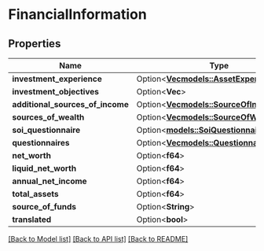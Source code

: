 # FinancialInformation

## Properties

Name | Type | Description | Notes
------------ | ------------- | ------------- | -------------
**investment_experience** | Option<[**Vec<models::AssetExperience>**](AssetExperience.md)> |  | [optional]
**investment_objectives** | Option<**Vec<String>**> |  | [optional]
**additional_sources_of_income** | Option<[**Vec<models::SourceOfIncomeType>**](SourceOfIncomeType.md)> |  | [optional]
**sources_of_wealth** | Option<[**Vec<models::SourceOfWealthType>**](SourceOfWealthType.md)> |  | [optional]
**soi_questionnaire** | Option<[**models::SoiQuestionnaire**](SOIQuestionnaire.md)> |  | [optional]
**questionnaires** | Option<[**Vec<models::QuestionnaireType>**](QuestionnaireType.md)> |  | [optional]
**net_worth** | Option<**f64**> |  | [optional]
**liquid_net_worth** | Option<**f64**> |  | [optional]
**annual_net_income** | Option<**f64**> |  | [optional]
**total_assets** | Option<**f64**> |  | [optional]
**source_of_funds** | Option<**String**> |  | [optional]
**translated** | Option<**bool**> |  | [optional]

[[Back to Model list]](../README.md#documentation-for-models) [[Back to API list]](../README.md#documentation-for-api-endpoints) [[Back to README]](../README.md)


